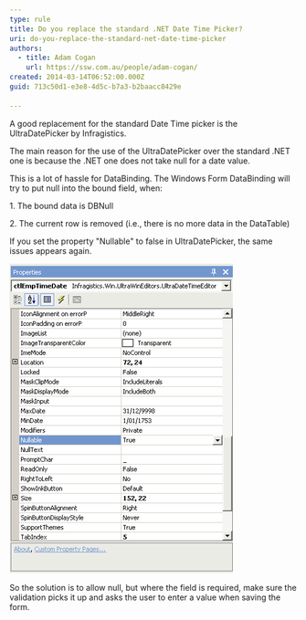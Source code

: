 ```yaml
---
type: rule
title: Do you replace the standard .NET Date Time Picker?
uri: do-you-replace-the-standard-net-date-time-picker
authors:
  - title: Adam Cogan
    url: https://ssw.com.au/people/adam-cogan/
created: 2014-03-14T06:52:00.000Z
guid: 713c50d1-e3e8-4d5c-b7a3-b2baacc8429e

---
```


A good replacement for the standard Date Time picker is the UltraDatePicker by Infragistics.

The main reason for the use of the UltraDatePicker over the standard .NET one is because the .NET one does not take null for a date value.  

<!--endintro-->

This is a lot of hassle for DataBinding. The Windows Form DataBinding will try to put null into the bound field, when:

1. The bound data is DBNull

2. The current row is removed (i.e., there is no more data in the DataTable)

If you set the property "Nullable" to false in UltraDatePicker, the same issues appears again.  

![Figure: Set "Nullable" to true to allow DBNull values from bound DataRows](datetimepickerproperties.gif)

So the solution is to allow null, but where the field is required, make sure the validation picks it up and asks the user to enter a value when saving the form.
